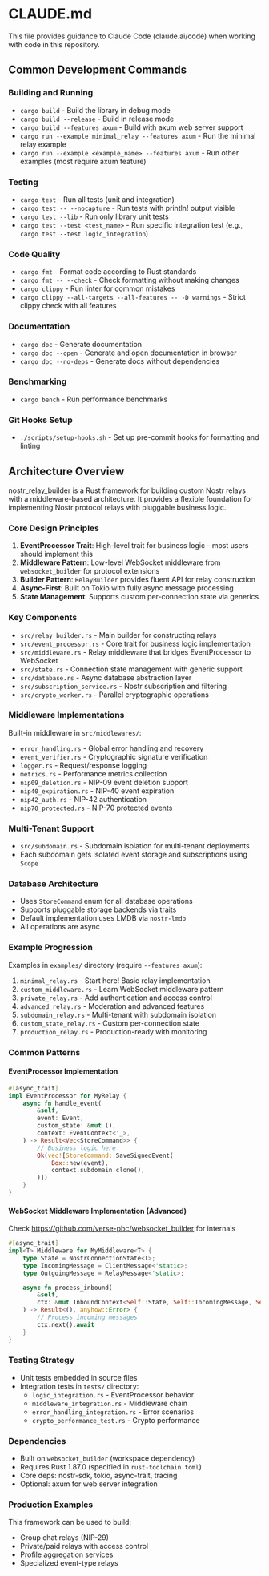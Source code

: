 # CLAUDE.md

This file provides guidance to Claude Code (claude.ai/code) when working with code in this repository.

## Common Development Commands

### Building and Running
- `cargo build` - Build the library in debug mode
- `cargo build --release` - Build in release mode
- `cargo build --features axum` - Build with axum web server support
- `cargo run --example minimal_relay --features axum` - Run the minimal relay example
- `cargo run --example <example_name> --features axum` - Run other examples (most require axum feature)

### Testing
- `cargo test` - Run all tests (unit and integration)
- `cargo test -- --nocapture` - Run tests with println! output visible
- `cargo test --lib` - Run only library unit tests
- `cargo test --test <test_name>` - Run specific integration test (e.g., `cargo test --test logic_integration`)

### Code Quality
- `cargo fmt` - Format code according to Rust standards
- `cargo fmt -- --check` - Check formatting without making changes
- `cargo clippy` - Run linter for common mistakes
- `cargo clippy --all-targets --all-features -- -D warnings` - Strict clippy check with all features

### Documentation
- `cargo doc` - Generate documentation
- `cargo doc --open` - Generate and open documentation in browser
- `cargo doc --no-deps` - Generate docs without dependencies

### Benchmarking
- `cargo bench` - Run performance benchmarks

### Git Hooks Setup
- `./scripts/setup-hooks.sh` - Set up pre-commit hooks for formatting and linting

## Architecture Overview

nostr_relay_builder is a Rust framework for building custom Nostr relays with a middleware-based architecture. It provides a flexible foundation for implementing Nostr protocol relays with pluggable business logic.

### Core Design Principles

1. **EventProcessor Trait**: High-level trait for business logic - most users should implement this
2. **Middleware Pattern**: Low-level WebSocket middleware from `websocket_builder` for protocol extensions
3. **Builder Pattern**: `RelayBuilder` provides fluent API for relay construction
4. **Async-First**: Built on Tokio with fully async message processing
5. **State Management**: Supports custom per-connection state via generics

### Key Components

- `src/relay_builder.rs` - Main builder for constructing relays
- `src/event_processor.rs` - Core trait for business logic implementation
- `src/middleware.rs` - Relay middleware that bridges EventProcessor to WebSocket
- `src/state.rs` - Connection state management with generic support
- `src/database.rs` - Async database abstraction layer
- `src/subscription_service.rs` - Nostr subscription and filtering
- `src/crypto_worker.rs` - Parallel cryptographic operations

### Middleware Implementations

Built-in middleware in `src/middlewares/`:
- `error_handling.rs` - Global error handling and recovery
- `event_verifier.rs` - Cryptographic signature verification
- `logger.rs` - Request/response logging
- `metrics.rs` - Performance metrics collection
- `nip09_deletion.rs` - NIP-09 event deletion support
- `nip40_expiration.rs` - NIP-40 event expiration
- `nip42_auth.rs` - NIP-42 authentication
- `nip70_protected.rs` - NIP-70 protected events

### Multi-Tenant Support

- `src/subdomain.rs` - Subdomain isolation for multi-tenant deployments
- Each subdomain gets isolated event storage and subscriptions using `Scope`

### Database Architecture

- Uses `StoreCommand` enum for all database operations
- Supports pluggable storage backends via traits
- Default implementation uses LMDB via `nostr-lmdb`
- All operations are async

### Example Progression

Examples in `examples/` directory (require `--features axum`):
1. `minimal_relay.rs` - Start here! Basic relay implementation
2. `custom_middleware.rs` - Learn WebSocket middleware pattern
3. `private_relay.rs` - Add authentication and access control
4. `advanced_relay.rs` - Moderation and advanced features
5. `subdomain_relay.rs` - Multi-tenant with subdomain isolation
6. `custom_state_relay.rs` - Custom per-connection state
7. `production_relay.rs` - Production-ready with monitoring

### Common Patterns

#### EventProcessor Implementation
```rust
#[async_trait]
impl EventProcessor for MyRelay {
    async fn handle_event(
        &self,
        event: Event,
        custom_state: &mut (),
        context: EventContext<'_>,
    ) -> Result<Vec<StoreCommand>> {
        // Business logic here
        Ok(vec![StoreCommand::SaveSignedEvent(
            Box::new(event),
            context.subdomain.clone(),
        )])
    }
}
```

#### WebSocket Middleware Implementation (Advanced)

Check https://github.com/verse-pbc/websocket_builder for internals

```rust
#[async_trait]
impl<T> Middleware for MyMiddleware<T> {
    type State = NostrConnectionState<T>;
    type IncomingMessage = ClientMessage<'static>;
    type OutgoingMessage = RelayMessage<'static>;

    async fn process_inbound(
        &self,
        ctx: &mut InboundContext<Self::State, Self::IncomingMessage, Self::OutgoingMessage>,
    ) -> Result<(), anyhow::Error> {
        // Process incoming messages
        ctx.next().await
    }
}
```

### Testing Strategy

- Unit tests embedded in source files
- Integration tests in `tests/` directory:
  - `logic_integration.rs` - EventProcessor behavior
  - `middleware_integration.rs` - Middleware chain
  - `error_handling_integration.rs` - Error scenarios
  - `crypto_performance_test.rs` - Crypto performance

### Dependencies

- Built on `websocket_builder` (workspace dependency)
- Requires Rust 1.87.0 (specified in `rust-toolchain.toml`)
- Core deps: nostr-sdk, tokio, async-trait, tracing
- Optional: axum for web server integration

### Production Examples

This framework can be used to build:
- Group chat relays (NIP-29)
- Private/paid relays with access control
- Profile aggregation services
- Specialized event-type relays